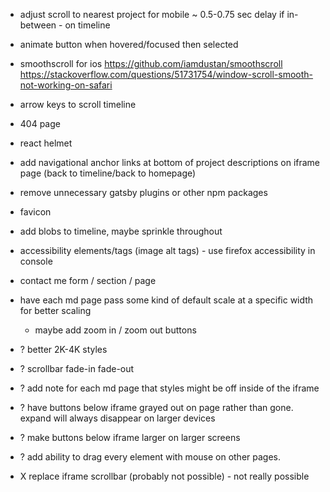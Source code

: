 - adjust scroll to nearest project for mobile ~ 0.5-0.75 sec delay if in-between - on timeline
- animate button when hovered/focused then selected
- smoothscroll for ios https://github.com/iamdustan/smoothscroll https://stackoverflow.com/questions/51731754/window-scroll-smooth-not-working-on-safari
- arrow keys to scroll timeline
- 404 page
- react helmet
- add navigational anchor links at bottom of project descriptions on iframe page (back to timeline/back to homepage)
- remove unnecessary gatsby plugins or other npm packages
- favicon
- add blobs to timeline, maybe sprinkle throughout
- accessibility elements/tags (image alt tags) - use firefox accessibility in console
- contact me form / section / page
- have each md page pass some kind of default scale at a specific width for better scaling
  - maybe add zoom in / zoom out buttons
- ? better 2K-4K styles
- ? scrollbar fade-in fade-out
- ? add note for each md page that styles might be off inside of the iframe
- ? have buttons below iframe grayed out on page rather than gone. expand will always disappear on larger devices
- ? make buttons below iframe larger on larger screens
- ? add ability to drag every element with mouse on other pages.

- X replace iframe scrollbar (probably not possible) - not really possible
